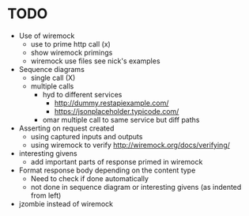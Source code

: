 # TODO

- Use of wiremock
    - use to prime http call (x)
    - show wiremock primings
    - wiremock use files see nick's examples
- Sequence diagrams 
    - single call (X)
    - multiple calls
        - hyd to different services
            - http://dummy.restapiexample.com/
            - https://jsonplaceholder.typicode.com/
        - omar multiple call to same service but diff paths
- Asserting on request created
    - using captured inputs and outputs
    - using wiremock to verify http://wiremock.org/docs/verifying/
- interesting givens 
    - add important parts of response primed in wiremock
- Format response body depending on the content type
    - Need to check if done automatically
    - not done in sequence diagram or interesting givens (as indented from left)
- jzombie instead of wiremock

